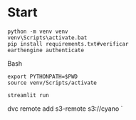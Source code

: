 
# Start
```
python -m venv venv
venv\Scripts\activate.bat
pip install requirements.txt#verificar
earthengine authenticate
```
Bash
```
export PYTHONPATH=$PWD
source venv/Scripts/activate
```

```
streamlit run
```

dvc remote add s3-remote s3://cyano
`